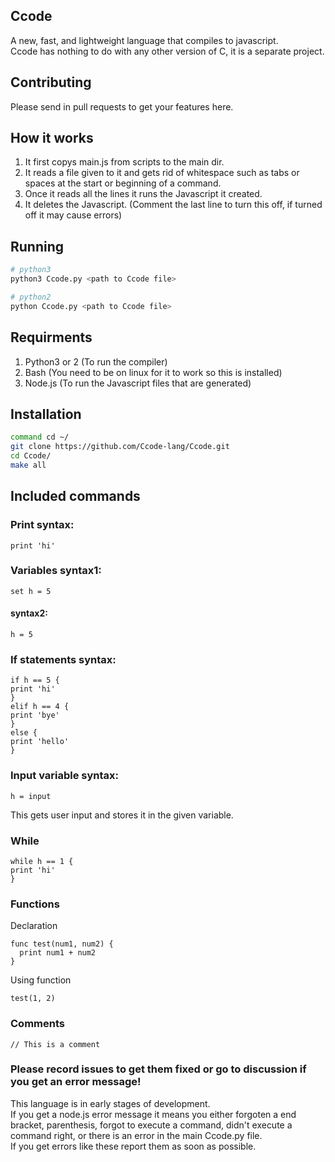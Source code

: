 ## Ccode
A new, fast, and lightweight language that compiles to javascript.  
Ccode has nothing to do with any other version of C, it is a separate project.

## Contributing
Please send in pull requests to get your features here.

## How it works
1. It first copys main.js from scripts to the main dir.
2. It reads a file given to it and gets rid of whitespace such as tabs or spaces at the start or beginning of a command.
3. Once it reads all the lines it runs the Javascript it created.
4. It deletes the Javascript. (Comment the last line to turn this off, if turned off it may cause errors)

## Running
```bash
# python3
python3 Ccode.py <path to Ccode file>

# python2
python Ccode.py <path to Ccode file>
```

## Requirments
1. Python3 or 2 (To run the compiler)
2. Bash (You need to be on linux for it to work so this is installed)
3. Node.js (To run the Javascript files that are generated)


## Installation
```bash
command cd ~/
git clone https://github.com/Ccode-lang/Ccode.git
cd Ccode/
make all
```

## Included commands
### Print syntax: 
```
print 'hi'
```
### Variables syntax1: 
```
set h = 5
```
#### syntax2:
```
h = 5
```
### If statements syntax: 
```
if h == 5 {  
print 'hi'  
}  
elif h == 4 {   
print 'bye'  
}  
else {  
print 'hello'  
}  
```
### Input variable syntax: 
```
h = input
```
This gets user input and stores it in the given variable.
### While
```
while h == 1 {  
print 'hi'  
}  
```
### Functions
Declaration
```
func test(num1, num2) {
  print num1 + num2
}
```
Using function
```
test(1, 2)
```

### Comments
```
// This is a comment
```

### Please record issues to get them fixed or go to discussion if you get an error message!
This language is in early stages of development.  
If you get a node.js error message it means you either forgoten a end bracket, parenthesis, forgot to execute a command, didn't execute a command right, or there is an error in the main Ccode.py file.  
If you get errors like these report them as soon as possible.  



